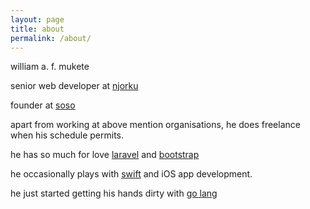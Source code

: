 ```yaml
---
layout: page
title: about
permalink: /about/
---
```


william a. f. mukete


senior web developer at [njorku](https://www.njorku.com)

founder at [soso](https://sosoticket.com)

apart from working at above mention organisations, he does
freelance when his schedule permits.

he has so much for love [laravel](https://www.laravel.com) and [bootstrap](https://www.getbootstrap.com)

he occasionally  plays with [swift](https://developer.apple.com/swift) and iOS app development.

he just started getting his hands dirty with [go lang](https://golang.org)
